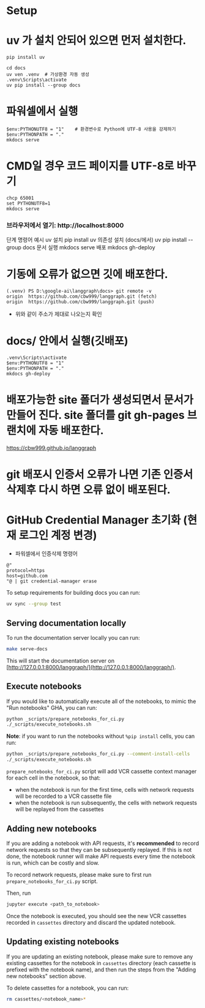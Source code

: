# Setup

# uv 가 설치 안되어 있으면 먼저 설치한다.

```
pip install uv

cd docs
uv ven .venv  # 가상환경 자동 생성
.venv\Scripts\activate
uv pip install --group docs
```

# 파워셀에서 실행

```
$env:PYTHONUTF8 = "1"    # 환경변수로 Python에 UTF-8 사용을 강제하기
$env:PYTHONPATH = "."
mkdocs serve
```

# CMD일 경우 코드 페이지를 UTF-8로 바꾸기

```
chcp 65001
set PYTHONUTF8=1
mkdocs serve
```

### 브라우저에서 열기: http://localhost:8000

단계 명령어 예시
uv 설치 pip install uv
의존성 설치 (docs/에서) uv pip install --group docs
문서 실행 mkdocs serve
배포 mkdocs gh-deploy

# 기동에 오류가 없으면 깃에 배포한다.

```
(.venv) PS D:\google-ai\langgraph\docs> git remote -v
origin  https://github.com/cbw999/langgraph.git (fetch)
origin  https://github.com/cbw999/langgraph.git (push)
```

- 위와 같이 주소가 제대로 나오는지 확인

# docs/ 안에서 실행(깃배포)

```
.venv\Scripts\activate
$env:PYTHONUTF8 = "1"
$env:PYTHONPATH = "."
mkdocs gh-deploy
```

# 배포가능한 site 폴더가 생성되면서 문서가 만들어 진다. site 폴더를 git gh-pages 브랜치에 자동 배포한다.

https://cbw999.github.io/langgraph

# git 배포시 인증서 오류가 나면 기존 인증서 삭제후 다시 하면 오류 없이 배포된다.

# GitHub Credential Manager 초기화 (현재 로그인 계정 변경)

- 파워셀에서 인증삭제 명령어

```
@"
protocol=https
host=github.com
"@ | git credential-manager erase
```

To setup requirements for building docs you can run:

```bash
uv sync --group test
```

## Serving documentation locally

To run the documentation server locally you can run:

```bash
make serve-docs
```

This will start the documentation server on [http://127.0.0.1:8000/langgraph/](http://127.0.0.1:8000/langgraph/).

## Execute notebooks

If you would like to automatically execute all of the notebooks, to mimic the "Run notebooks" GHA, you can run:

```bash
python _scripts/prepare_notebooks_for_ci.py
./_scripts/execute_notebooks.sh
```

**Note**: if you want to run the notebooks without `%pip install` cells, you can run:

```bash
python _scripts/prepare_notebooks_for_ci.py --comment-install-cells
./_scripts/execute_notebooks.sh
```

`prepare_notebooks_for_ci.py` script will add VCR cassette context manager for each cell in the notebook, so that:

- when the notebook is run for the first time, cells with network requests will be recorded to a VCR cassette file
- when the notebook is run subsequently, the cells with network requests will be replayed from the cassettes

## Adding new notebooks

If you are adding a notebook with API requests, it's **recommended** to record network requests so that they can be subsequently replayed. If this is not done, the notebook runner will make API requests every time the notebook is run, which can be costly and slow.

To record network requests, please make sure to first run `prepare_notebooks_for_ci.py` script.

Then, run

```bash
jupyter execute <path_to_notebook>
```

Once the notebook is executed, you should see the new VCR cassettes recorded in `cassettes` directory and discard the updated notebook.

## Updating existing notebooks

If you are updating an existing notebook, please make sure to remove any existing cassettes for the notebook in `cassettes` directory (each cassette is prefixed with the notebook name), and then run the steps from the "Adding new notebooks" section above.

To delete cassettes for a notebook, you can run:

```bash
rm cassettes/<notebook_name>*
```
